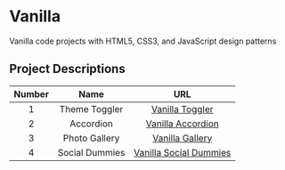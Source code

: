 # Vanilla

Vanilla code projects with HTML5, CSS3, and JavaScript design patterns

## Project Descriptions

| Number |      Name      |                             URL                              |
| :----: | :------------: | :----------------------------------------------------------: |
|   1    | Theme Toggler  | [ Vanilla Toggler](https://vanillathemetoggler.netlify.app/) |
|   2    |   Accordion    |  [Vanilla Accordion](https://vanillaaccordion.netlify.app/)  |
|   3    | Photo Gallery  |    [Vanilla Gallery](https://vanillagallery.netlify.app/)    |
|   4    | Social Dummies | [Vanilla Social Dummies](https://vanillasocialdummies.netlify.app/)  |
